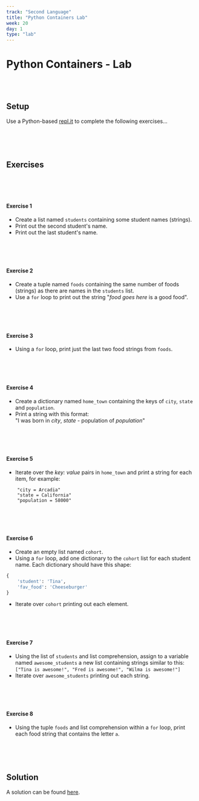 ```yaml
---
track: "Second Language"
title: "Python Containers Lab"
week: 20
day: 1
type: "lab"
---
```


# Python Containers - Lab

<br>
<br>



## Setup

Use a Python-based [repl.it](https://repl.it/repls) to complete the following exercises...

<br>
<br>
<br>


## Exercises

<br>
<br>
<br>



#### Exercise 1

- Create a list named `students` containing some student names (strings).
- Print out the second student's name.
- Print out the last student's name.

<br>
<br>
<br>



#### Exercise 2

- Create a tuple named `foods` containing the same number of foods (strings) as there are names in the `students` list.
- Use a `for` loop to print out the string "_food goes here_ is a good food".

<br>
<br>
<br>




#### Exercise 3

- Using a `for` loop, print just the last two food strings from `foods`.


<br>
<br>
<br>


#### Exercise 4

- Create a dictionary named `home_town` containing the keys of `city`, `state` and `population`.
- Print a string with this format:<br>"I was born in _city_, _state_ - population of _population_"


<br>
<br>
<br>



#### Exercise 5

- Iterate over the _key: value_ pairs in `home_town` and print a string for each item, for example:

```shell  
	"city = Arcadia"
	"state = California"
	"population = 58000"
```

<br>
<br>
<br>



#### Exercise 6

- Create an empty list named `cohort`.
- Using a `for` loop, add one dictionary to the `cohort` list for each student name. Each dictionary should have this shape:

```python
{
	'student': 'Tina',
	'fav_food': 'Cheeseburger'
}
```
- Iterate over `cohort` printing out each element.

<br>
<br>
<br>



#### Exercise 7

- Using the list of `students` and list comprehension, assign to a variable named `awesome_students` a new list containing strings similar to this:<br>`["Tina is awesome!", "Fred is awesome!", "Wilma is awesome!"]`
- Iterate over `awesome_students` printing out each string.

<br>
<br>
<br>



#### Exercise 8

- Using the tuple `foods` and list comprehension within a `for` loop, print each food string that contains the letter `a`.

<br>
<br>
<br>




## Solution

A solution can be found [here](https://repl.it/@DanielJS/Python-Containers-Solution).









